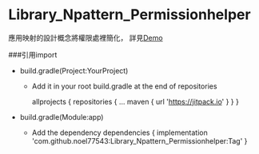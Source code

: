 # Library_Npattern_Permissionhelper
應用映射的設計概念將權限處裡簡化，
詳見[Demo](https://github.com/noel77543/Demo_PermissionHelper)


###引用import
- build.gradle(Project:YourProject)
  - Add it in your root build.gradle at the end of repositories

    allprojects {
      repositories {
        ...
        maven { url 'https://jitpack.io' }
      }
    }
    
    
- build.gradle(Module:app)
  - Add the dependency
    dependencies {
            implementation 'com.github.noel77543:Library_Npattern_Permissionhelper:Tag'
    }
